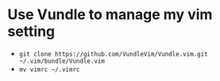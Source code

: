 # Use Vundle to manage my vim setting
* `git clone https://github.com/VundleVim/Vundle.vim.git ~/.vim/bundle/Vundle.vim`
* `mv vimrc ~/.vimrc`
